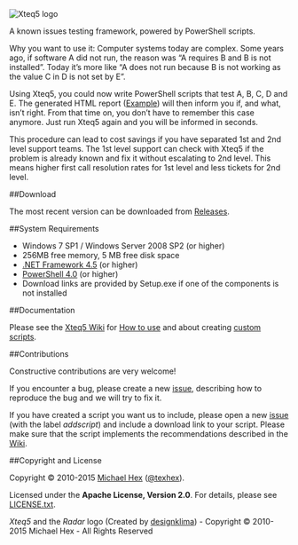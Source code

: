 <img src="https://github.com/texhex/Xteq5/raw/master/images/Xteq5_NameLogo3.png" alt="Xteq5 logo" title="Xteq5" style="max-width:100%;" />

<!--
About Xteq5
===========
<img src="https://github.com/texhex/Xteq5/raw/master/images/Xteq5_Small.png" alt="Xteq5 logo" title="Xteq5" align="right" style="max-width:100%;" />
-->
 
A known issues testing framework, powered by PowerShell scripts.

Why you want to use it: Computer systems today are complex. Some years ago, if software A did not run, the reason was “A requires B and B is not installed”. Today it’s more like “A does not run because B is not working as the value C in D is not set by E”. 

Using Xteq5, you could now write PowerShell scripts that test A, B, C, D and E. The generated HTML report ([Example][_examplereport]) will then inform you if, and what, isn’t right. From that time on, you don’t have to remember this case anymore. Just run Xteq5 again and you will be informed in seconds.

This procedure can lead to cost savings if you have separated 1st and 2nd level support teams. The 1st level support can check with Xteq5 if the problem is already known and fix it without escalating to 2nd level. This means higher first call resolution rates for 1st level and less tickets for 2nd level. 

<!-- I THINK THIS IS NO LONGER TRUE

**EARLY RELEASE WARNING:** Xteq5 is still under heavy development. Running scripts will work fine, but it does not include a lot of them out of the box. It's nearly useless at this time for "normal" home users, but ready for administrators that plan to utilize it for custom scripts. 
-->


##<a name="download">Download</a>

The most recent version can be downloaded from [Releases][_downloads].


##<a name="sysrequirements">System Requirements</a>

<!-- These links are also used in /src/setup/_Setup.iss -->

* Windows 7 SP1 / Windows Server 2008 SP2 (or higher)
* 256MB free memory, 5 MB free disk space
* [.NET Framework 4.5][_netframework] (or higher)
* [PowerShell 4.0][_wmf] (or higher)
* Download links are provided by Setup.exe if one of the components is not installed


##<a name="docs">Documentation</a>

Please see the [Xteq5 Wiki][_wiki] for [How to use][_wiki_howto] and about creating [custom scripts][_wiki_customscripts].

##<a name="contribute">Contributions</a>

<!-- https://help.github.com/articles/using-pull-requests/ -->

Constructive contributions are very welcome! 

If you encounter a bug, please create a new [issue][_issuenew], describing how to reproduce the bug and we will try to fix it. 

If you have created a script you want us to include, please open a new [issue][_issuenew] (with the label _addscript_) and include a download link to your script. Please make sure that the script implements the recommendations described in the [Wiki][_wiki_newscript].


##<a name="copyright">Copyright and License</a>

Copyright © 2010-2015 [Michael Hex][_texhexhomepage] ([@texhex][_texhexgithub]).

Licensed under the **Apache License, Version 2.0**. For details, please see [LICENSE.txt][_license].

*Xteq5* and the *Radar* logo (Created by [designklima](http://designklima.com/)) - Copyright © 2010-2015 Michael Hex - All Rights Reserved 




[_logo]:images/Xteq5_small.png
[_netframework]:http://www.microsoft.com/en-us/download/details.aspx?id=40773
[_wmf]:http://www.microsoft.com/en-us/download/details.aspx?id=40855


[_issuenew]:https://github.com/texhex/Xteq5/issues/new
[_wiki_newscript]:https://github.com/texhex/xteq5/wiki/_fwLinkScript


<!-- List of links from Home.md-->
[_readme_requirements]:https://github.com/texhex/Xteq5/blob/master/README.md#system-requirements
[_readme_contribute]:https://github.com/texhex/Xteq5/blob/master/README.md#contributions
[_downloads]: https://github.com/texhex/Xteq5/releases
[_license]: https://github.com/texhex/Xteq5/blob/master/licenses/LICENSE.txt
[_projecthome]: https://github.com/texhex/Xteq5/
[_example1ise]:https://raw.githubusercontent.com/texhex/Xteq5/master/images/example1_ise.png
[_example1report]:https://raw.githubusercontent.com/texhex/Xteq5/master/images/example1_report.png
[_texhexgithub]:https://github.com/texhex/
[_texhexhomepage]:http://www.texhex.info/
[_examplereport]:http://texhex.github.io/Xteq5/examplereport.html
[_wiki]: https://github.com/texhex/xteq5/wiki
[_wiki_howto]: https://github.com/texhex/xteq5/wiki/How-to-use
[_wiki_customscripts]: https://github.com/texhex/xteq5/wiki/Custom-scripts

